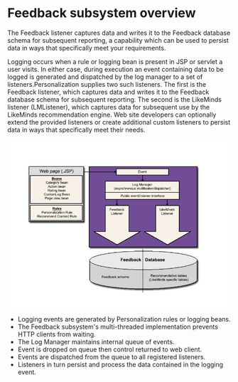 # Feedback subsystem overview

The Feedback listener captures data and writes it to the Feedback database schema for subsequent reporting, a capability which can be used to persist data in ways that specifically meet your requirements.

Logging occurs when a rule or logging bean is present in JSP or servlet a user visits. In either case, during execution an event containing data to be logged is generated and dispatched by the log manager to a set of listeners.Personalization supplies two such listeners. The first is the Feedback listener, which captures data and writes it to the Feedback database schema for subsequent reporting. The second is the LikeMinds listener \(LMListener\), which captures data for subsequent use by the LikeMinds recommendation engine. Web site developers can optionally extend the provided listeners or create additional custom listeners to persist data in ways that specifically meet their needs.

![feedback subsystem overview](../../../../../images/feedback_subsystem.jpg)

-   Logging events are generated by Personalization rules or logging beans.
-   The Feedback subsystem's multi-threaded implementation prevents HTTP clients from waiting.
-   The Log Manager maintains internal queue of events.
-   Event is dropped on queue then control returned to web client.
-   Events are dispatched from the queue to all registered listeners.
-   Listeners in turn persist and process the data contained in the logging event.


